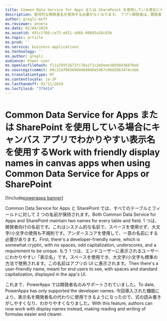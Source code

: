 ```yaml
---
title: Common Data Service for Apps または SharePoint を使用している場合にキャンバス アプリでわかりやすい表示名を使用する
description: 暗号的な開発者名を使用する必要がなくなります。 アプリ開発者は、開発者ポータルやアプリの UI で表示名を使用できるようになりました。
author: gregli-msft
ms.reviewer: anneta
ms.date: 02/04/2019
ms.assetid: 491c1f60-ce73-e811-a96b-000d3a18c83b
ms.topic: article
ms.prod: ''
ms.service: business-applications
ms.technology: ''
ms.author: gregli
audience: Power user
ms.openlocfilehash: f11a7b9f2672fc76a1f1c3e5eee38d30436876e6
ms.sourcegitcommit: b0c22af04369d4d8d0d0a5d67c06d26b3474ceb6
ms.translationtype: HT
ms.contentlocale: ja-JP
ms.lasthandoff: 02/11/2019
ms.locfileid: "379414"
---
```

# <a name="work-with-friendly-display-names-in-canvas-apps-when-using-common-data-service-for-apps-or-sharepoint"></a><span data-ttu-id="7bd94-104">Common Data Service for Apps または SharePoint を使用している場合にキャンバス アプリでわかりやすい表示名を使用する</span><span class="sxs-lookup"><span data-stu-id="7bd94-104">Work with friendly display names in canvas apps when using Common Data Service for Apps or SharePoint</span></span>


[!include[powerapps banner](../includes/powerapps.md)]

<span data-ttu-id="7bd94-105">Common Data Service for Apps と SharePoint では、すべてのテーブルとフィールドに対して 2 つの名前が保持されます。</span><span class="sxs-lookup"><span data-stu-id="7bd94-105">Both Common Data Service for Apps and SharePoint maintain two names for every table and field.</span></span>  <span data-ttu-id="7bd94-106">1 つは、開発者向けの名前です。これはシステム的な名前で、スペースを使用せず、大文字/小文字の使用も不規則です。アンダースコアを使用して、一意の名前にする必要があります。</span><span class="sxs-lookup"><span data-stu-id="7bd94-106">First, there's a developer-friendly name, which is somewhat cryptic, with no spaces, odd capitalization, underscores, and a requirement to be unique.</span></span> <span data-ttu-id="7bd94-107">もう 1 つは、エンドユーザーに表示されるユーザーにわかりやすい「表示名」です。スペースを使用でき、大文字/小文字も標準の方法で使用されます。この名前はアプリの UI に表示されます。</span><span class="sxs-lookup"><span data-stu-id="7bd94-107">Then there's a user-friendly name, meant for end users to see, with spaces and standard capitalization, displayed in the app's UI.</span></span>  

<span data-ttu-id="7bd94-108">これまで、PowerApps では開発者名のみサポートされていました。</span><span class="sxs-lookup"><span data-stu-id="7bd94-108">To date, PowerApps has only supported the developer names.</span></span> <span data-ttu-id="7bd94-109">今回導入された機能により、表示名を開発者名の代わりに使用できるようになったので、式の読み書きがしやすくなり、わかりやすくなりました。</span><span class="sxs-lookup"><span data-stu-id="7bd94-109">With this feature, authors can now work with display names instead, making reading and writing of formulas easier and clearer.</span></span>